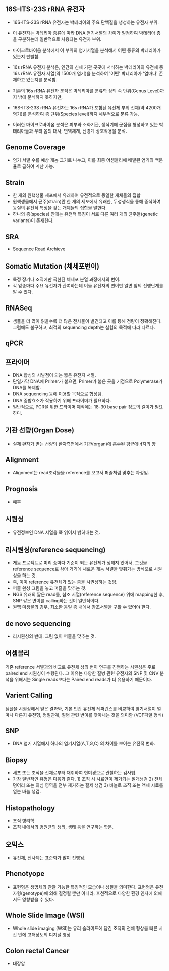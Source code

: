 ## 16S-ITS-23S rRNA 유전자
- 16S-ITS-23S rRNA 유전자는 박테리아의 주요 단백질을 생성하는 유전자 부위. 
- 이 유전자는 박테리아 종류에 따라 DNA 염기서열의 차이가 일정하여 박테리아 종을 구분하는데 일반적으로 사용되는 유전자 부위.
- 마이크로바이옴 분석에서 이 부위의 염기서열을 분석해서 어떤 종류의 박테리아가 있는지 판별함. 

- 16s rRNA 유전자 분석은, 인간의 신체 기관 곳곳에 서식하는 박테리아의 유전체 중 16s rRNA 유전자 서열(약 1500개 염기)을 분석하여 '어떤' 박테리아가 '얼마나' 존재하고 있는지를 분석함. 
- 기존의 16s rRNA 유전자 분석은 박테리아를 분류학 상의 속 단위(Genus Level)까지 밖에 분석하지 못하지만, 
- 16S-ITS-23S rRNA 유전자는 16s rRNA가 포함된 유전체 부위 전체(약 4200개 염기)를 분석하여 종 단위(Species level)까지 세부적으로 분류 가능. 
- 이러한 마이크로바이옴 분석은 피부와 소화기관, 생식기에 군집을 형성하고 있는 박테리아들과 우리 몸의 대사, 면역체계, 신경계 상호작용을 분석.



## Genome Coverage
- 염기 서열 수를 예상 게놈 크기로 나누고, 이를 최종 어셈블리에 배열된 염기의 백분율로 곱하여 계산 가능.


## Strain
- 한 개의 원핵생물 세포에서 유래하여 유전적으로 동일한 개체들의 집합
- 원핵생물에서 균주(strain)란 한 개의 세포에서 유래한, 무성생식을 통해 증식하여 동질의 유전적 특징을 갖는 개체들의 집합을 말한다. 
- 하나의 종(species) 안에는 유전적 특징이 서로 다른 여러 개의 균주들(genetic variants)이 존재한다. 

## SRA
- Sequence Read Archieve 


## Somatic Mutation (체세포변이)
- 특정 장기나 조직에만 국한된 체세포 분열 과정에서의 변이.
- 각 암종마다 주요 유전자가 관여하는데 이들 유전자의 변이만 알면 암의 진행단계를 알 수 있다.

## RNASeq
- 샘플을 더 많이 읽을수록 더 많은 전사물이 발견되고 이를 통해 정량이 정확해진다. 그럼에도 불구하고, 최적의 sequencing depth는 실험의 목적에 따라 다르다.

## qPCR


## 프라이머
- DNA 합성의 시발점이 되는 짧은 유전자 서열.
- 단일가닥 DNA에 Primer가 붙으면, Primer가 붙은 곳을 기점으로 Polymerase가 DNA를 복제함.
- DNA sequencing 등에 이용할 목적으로 합성됨.
- DNA 중합효소가 작용하기 위해 프라이머가 필요하다.
- 일반적으로, PCR을 위한 프라이머 제작에는 18-30 base pair 정도의 길이가 필요하다.


## 기관 선량(Organ Dose)
- 실제 환자가 받는 선량의 환자측면에서 기관(organ)에 흡수된 평균에너지의 양

## Alignment
- Alignment는 read조각들을 reference를 보고서 퍼즐처럼 맞추는 과정임.

## Prognosis 
- 예후

## 시퀀싱
- 유전정보인 DNA 서열을 쭉 읽어서 밝혀내는 것. 

## 리시퀀싱(reference sequencing)
- 게놈 프로젝트로 미리 종마다 기준이 되는 유전체가 정해져 있어서, 그것을 reference sequence로 삼아 거기에 새로운 게놈 서열을 맞춰가는 방식으로 시퀀싱을 하는 것.
- 즉, 이미 reference 유전체가 있는 종을 시퀀싱하는 것임.
- 퍼즐 완성 그림을 놓고 퍼즐을 맞추는 것. 
- NGS 유래의 짧은 read를, 참조 서열(reference sequence) 위에 mapping한 후, SNP 같은 변이를 calling하는 것이 일반적이다.
- 원핵 미생물의 경우, 최소한 동일 종 내에서 참조서열을 구할 수 있어야 한다. 

## de novo sequencing
- 리시퀀싱의 반대. 그림 없이 퍼즐을 맞추는 것.

## 어셈블리 

기존 reference 서열과의 비교로 유전체 상의 변이 연구를 진행하는 시퀀싱은 주로 paired end 시퀀싱이 수행된다. 
그 이유는 다양한 질병 관련 유전자의 SNP 및 CNV 분석을 위해서는 Single reads보다는 Paired end reads가 더 유용하기 때문이다. 

## Varient Calling 
샘플을 시퀀싱해서 얻은 결과와, 기본 인간 유전체 레퍼런스를 비교하여 염기서열이 얼마나 다른지 유전형, 형질관계, 질병 관련 변이를 찾아내는 것을 의미함
(VCF파일 형식)

## SNP 
- DNA 염기 서열에서 하나의 염기서열(A,T,G,C) 의 차이를 보이는 유전적 변화.


## Biopsy
- 세포 또는 조직을 신체로부터 채취하여 현미경으로 관찰하는 검사법. 
- 가장 일반적인 유형은 다음과 같다. 1) 조직 시 시료만이 제거되는 절개생검 2) 전체 덩어리 또는 의심 영역을 전부 제거하는 절제 생검 3) 바늘로 조직 또는 액체 시료를 얻는 바늘 생검. 

## Histopathology 
- 조직 병리학
- 조직 내에서의 병원균의 생리, 생태 등을 연구하는 학문.

## 오믹스
- 유전체, 전사체는 표준화가 많이 진행됨. 

## Phenotyope 
- 표현형은 생명체의 관찰 가능한 특징적인 모습이나 성질을 의미한다. 표현형은 유전자형(genotype)에 의해 결정될 뿐만 아니라, 후천적으로 다양한 환경 인자에 의해서도 영향받을 수 있다. 


## Whole Slide Image (WSI)
- Whole slide imaging (WSI)는 유리 슬라이드에 담긴 조직의 전체 형상을 빠른 시간 안에 고해상도의 디지털 영상


## Colon rectal Cancer 
- 대장암
